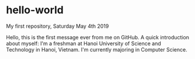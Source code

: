 # hello-world
My first repository, Saturday May 4th 2019

Hello, this is the first message ever from me on GitHub.
A quick introduction about myself: I'm a freshman at Hanoi University of Science and Technology in Hanoi, Vietnam. I'm currently majoring in Computer Science.
